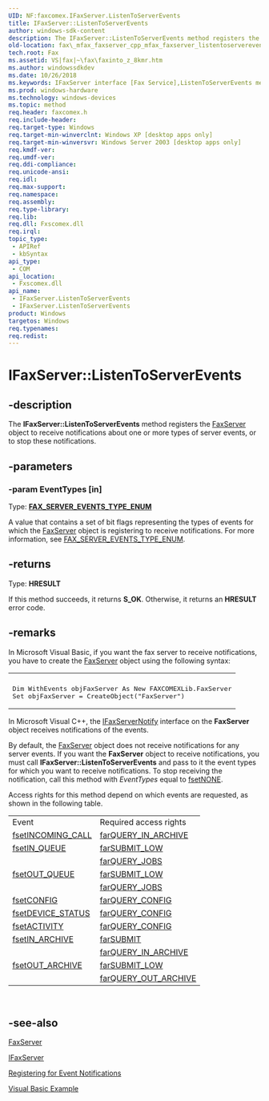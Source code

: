 ```yaml
---
UID: NF:faxcomex.IFaxServer.ListenToServerEvents
title: IFaxServer::ListenToServerEvents
author: windows-sdk-content
description: The IFaxServer::ListenToServerEvents method registers the FaxServer object to receive notifications about one or more types of server events, or to stop these notifications.
old-location: fax\_mfax_faxserver_cpp_mfax_faxserver_listentoserverevents_cpp.htm
tech.root: Fax
ms.assetid: VS|fax|~\fax\faxinto_z_8kmr.htm
ms.author: windowssdkdev
ms.date: 10/26/2018
ms.keywords: IFaxServer interface [Fax Service],ListenToServerEvents method, IFaxServer.ListenToServerEvents, IFaxServer::ListenToServerEvents, ListenToServerEvents, ListenToServerEvents method [Fax Service], ListenToServerEvents method [Fax Service],IFaxServer interface, _mfax_faxserver.listentoserverevents, fax._mfax_faxserver_cpp_mfax_faxserver_listentoserverevents_cpp, fax._mfax_faxserver_listentoserverevents, faxcomex/IFaxServer::ListenToServerEvents
ms.prod: windows-hardware
ms.technology: windows-devices
ms.topic: method
req.header: faxcomex.h
req.include-header: 
req.target-type: Windows
req.target-min-winverclnt: Windows XP [desktop apps only]
req.target-min-winversvr: Windows Server 2003 [desktop apps only]
req.kmdf-ver: 
req.umdf-ver: 
req.ddi-compliance: 
req.unicode-ansi: 
req.idl: 
req.max-support: 
req.namespace: 
req.assembly: 
req.type-library: 
req.lib: 
req.dll: Fxscomex.dll
req.irql: 
topic_type:
 - APIRef
 - kbSyntax
api_type:
 - COM
api_location:
 - Fxscomex.dll
api_name:
 - IFaxServer.ListenToServerEvents
 - IFaxServer.ListenToServerEvents
product: Windows
targetos: Windows
req.typenames: 
req.redist: 
---
```


# IFaxServer::ListenToServerEvents


## -description


The <b>IFaxServer::ListenToServerEvents</b> method registers the <a href="https://msdn.microsoft.com/df3aa427-9d29-4024-a6d5-ed5fd8dba36c">FaxServer</a> object to receive notifications about one or more types of server events, or to stop these notifications. 


## -parameters




### -param EventTypes [in]

Type: <b><a href="https://msdn.microsoft.com/f1d4298b-4e9a-42c1-8e1d-7331d8714c47">FAX_SERVER_EVENTS_TYPE_ENUM</a></b>

A value that contains a set of bit flags representing the types of events for which the <a href="https://msdn.microsoft.com/df3aa427-9d29-4024-a6d5-ed5fd8dba36c">FaxServer</a> object is registering to receive notifications. For more information, see <a href="https://msdn.microsoft.com/f1d4298b-4e9a-42c1-8e1d-7331d8714c47">FAX_SERVER_EVENTS_TYPE_ENUM</a>.


## -returns



Type: <b>HRESULT</b>

If this method succeeds, it returns <b xmlns:loc="http://microsoft.com/wdcml/l10n">S_OK</b>. Otherwise, it returns an <b xmlns:loc="http://microsoft.com/wdcml/l10n">HRESULT</b> error code.




## -remarks



In Microsoft Visual Basic, if you want the fax server to receive notifications, you have to create the <a href="https://msdn.microsoft.com/df3aa427-9d29-4024-a6d5-ed5fd8dba36c">FaxServer</a> object using the following syntax:


<div class="code"><span codelanguage=""><table>
<tr>
<th></th>
</tr>
<tr>
<td>
<pre>
Dim WithEvents objFaxServer As New FAXCOMEXLib.FaxServer
Set objFaxServer = CreateObject("FaxServer") 
</pre>
</td>
</tr>
</table></span></div>
In Microsoft Visual C++, the <a href="https://msdn.microsoft.com/e8192f70-b0aa-4055-b67b-ff95991b66f2">IFaxServerNotify</a> interface on the <b>FaxServer</b> object receives notifications of the events.


By default, the <a href="https://msdn.microsoft.com/df3aa427-9d29-4024-a6d5-ed5fd8dba36c">FaxServer</a> object does not receive notifications for any server events. If you want the <b>FaxServer</b> object to receive notifications, you must call <b>IFaxServer::ListenToServerEvents</b> and pass to it the event types for which you want to receive notifications. To stop receiving the notification, call this method with <i>EventTypes</i> equal to <a href="https://msdn.microsoft.com/f1d4298b-4e9a-42c1-8e1d-7331d8714c47">fsetNONE</a>.

Access rights for this method depend on which events are requested, as shown in the following table.


<table class="clsStd">
<tr>
<td>Event</td>
<td>Required access rights</td>
</tr>
<tr>
<td>
<a href="https://msdn.microsoft.com/f1d4298b-4e9a-42c1-8e1d-7331d8714c47">fsetINCOMING_CALL</a>
</td>
<td>
<a href="https://msdn.microsoft.com/70d729c6-8299-47d7-8dea-f7c754a25531">farQUERY_IN_ARCHIVE</a>
</td>
</tr>
<tr>
<td>
<a href="https://msdn.microsoft.com/f1d4298b-4e9a-42c1-8e1d-7331d8714c47">fsetIN_QUEUE</a>
</td>
<td>
<a href="https://msdn.microsoft.com/70d729c6-8299-47d7-8dea-f7c754a25531">farSUBMIT_LOW</a>
</td>
</tr>
<tr>
<td></td>
<td>
<a href="https://msdn.microsoft.com/70d729c6-8299-47d7-8dea-f7c754a25531">farQUERY_JOBS</a>
</td>
</tr>
<tr>
<td>
<a href="https://msdn.microsoft.com/f1d4298b-4e9a-42c1-8e1d-7331d8714c47">fsetOUT_QUEUE</a>
</td>
<td>
<a href="https://msdn.microsoft.com/70d729c6-8299-47d7-8dea-f7c754a25531">farSUBMIT_LOW</a>
</td>
</tr>
<tr>
<td></td>
<td>
<a href="https://msdn.microsoft.com/70d729c6-8299-47d7-8dea-f7c754a25531">farQUERY_JOBS</a>
</td>
</tr>
<tr>
<td>
<a href="https://msdn.microsoft.com/f1d4298b-4e9a-42c1-8e1d-7331d8714c47">fsetCONFIG</a>
</td>
<td>
<a href="https://msdn.microsoft.com/70d729c6-8299-47d7-8dea-f7c754a25531">farQUERY_CONFIG</a>
</td>
</tr>
<tr>
<td>
<a href="https://msdn.microsoft.com/f1d4298b-4e9a-42c1-8e1d-7331d8714c47">fsetDEVICE_STATUS</a>
</td>
<td>
<a href="https://msdn.microsoft.com/70d729c6-8299-47d7-8dea-f7c754a25531">farQUERY_CONFIG</a>
</td>
</tr>
<tr>
<td>
<a href="https://msdn.microsoft.com/f1d4298b-4e9a-42c1-8e1d-7331d8714c47">fsetACTIVITY</a>
</td>
<td>
<a href="https://msdn.microsoft.com/70d729c6-8299-47d7-8dea-f7c754a25531">farQUERY_CONFIG</a>
</td>
</tr>
<tr>
<td>
<a href="https://msdn.microsoft.com/f1d4298b-4e9a-42c1-8e1d-7331d8714c47">fsetIN_ARCHIVE</a>
</td>
<td>
<a href="https://msdn.microsoft.com/70d729c6-8299-47d7-8dea-f7c754a25531">farSUBMIT</a>
</td>
</tr>
<tr>
<td></td>
<td>
<a href="https://msdn.microsoft.com/70d729c6-8299-47d7-8dea-f7c754a25531">farQUERY_IN_ARCHIVE</a>
</td>
</tr>
<tr>
<td>
<a href="https://msdn.microsoft.com/f1d4298b-4e9a-42c1-8e1d-7331d8714c47">fsetOUT_ARCHIVE</a>
</td>
<td>
<a href="https://msdn.microsoft.com/70d729c6-8299-47d7-8dea-f7c754a25531">farSUBMIT_LOW</a>
</td>
</tr>
<tr>
<td></td>
<td>
<a href="https://msdn.microsoft.com/70d729c6-8299-47d7-8dea-f7c754a25531">farQUERY_OUT_ARCHIVE</a>
</td>
</tr>
</table>
 




## -see-also




<a href="https://msdn.microsoft.com/df3aa427-9d29-4024-a6d5-ed5fd8dba36c">FaxServer</a>



<a href="https://msdn.microsoft.com/9e8718b9-f957-43c4-92de-f320aa42a096">IFaxServer</a>



<a href="https://msdn.microsoft.com/a02d2bc4-bbee-4eb5-8e19-6032957155ce">Registering for Event Notifications</a>



<a href="https://msdn.microsoft.com/3a9f42fa-383a-4072-92a6-b59f7940ab04">Visual Basic Example</a>
 

 

